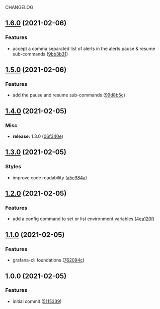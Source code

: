CHANGELOG
## [1.6.0](https://github.com/orojina/grafana-cli/compare/v1.5.0...v1.6.0) (2021-02-06)


### Features

* accept a comma separated list of alerts in the alerts pause & resume sub-commands ([9bb3b31](https://github.com/orojina/grafana-cli/commit/9bb3b317f65b0030d7777b21570832e49eb603c9))

## [1.5.0](https://github.com/orojina/grafana-cli/compare/v1.4.0...v1.5.0) (2021-02-06)


### Features

* add the pause and resume sub-commands ([99d8b5c](https://github.com/orojina/grafana-cli/commit/99d8b5cd876b7680851fb743d45709af3f152aa4))

## [1.4.0](https://github.com/orojina/grafana-cli/compare/v1.3.0...v1.4.0) (2021-02-05)


### Misc

* **release:** 1.3.0 ([06f340e](https://github.com/orojina/grafana-cli/commit/06f340eaefa49565ef356d21384b7cd88ba4e73f))

## [1.3.0](https://github.com/orojina/grafana-cli/compare/v1.2.0...v1.3.0) (2021-02-05)


### Styles

* improve code readability ([a5e984a](https://github.com/orojina/grafana-cli/commit/a5e984ab3c5b91312b406292a45fc8e9c31bc95e))

## [1.2.0](https://github.com/orojina/grafana-cli/compare/v1.1.0...v1.2.0) (2021-02-05)


### Features

* add a config command to set or list environment variables ([4ea120f](https://github.com/orojina/grafana-cli/commit/4ea120fc6fac0dbce1dff2e82afdadbc78ff9e62))

## [1.1.0](https://github.com/orojina/grafana-cli/compare/v1.0.0...v1.1.0) (2021-02-05)


### Features

* grafana-cli foundations ([762094c](https://github.com/orojina/grafana-cli/commit/762094ca67f03fae9b340723402d9da8e1c91f44))

## 1.0.0 (2021-02-05)


### Features

* initial commit ([5115339](https://github.com/orojina/grafana-cli/commit/51153396121c19edd90fd3e3988e5228abd34405))
